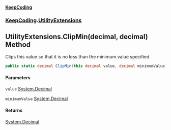 #### [KeepCoding](index.md 'index')
### [KeepCoding](KeepCoding.md 'KeepCoding').[UtilityExtensions](UtilityExtensions.md 'KeepCoding.UtilityExtensions')
## UtilityExtensions.ClipMin(decimal, decimal) Method
Clips this value so that it is no less than the minimum value specified.
```csharp
public static decimal ClipMin(this decimal value, decimal minimumValue);
```
#### Parameters
<a name='KeepCoding_UtilityExtensions_ClipMin(decimal_decimal)_value'></a>
`value` [System.Decimal](https://docs.microsoft.com/en-us/dotnet/api/System.Decimal 'System.Decimal')  
  
<a name='KeepCoding_UtilityExtensions_ClipMin(decimal_decimal)_minimumValue'></a>
`minimumValue` [System.Decimal](https://docs.microsoft.com/en-us/dotnet/api/System.Decimal 'System.Decimal')  
  
#### Returns
[System.Decimal](https://docs.microsoft.com/en-us/dotnet/api/System.Decimal 'System.Decimal')  
